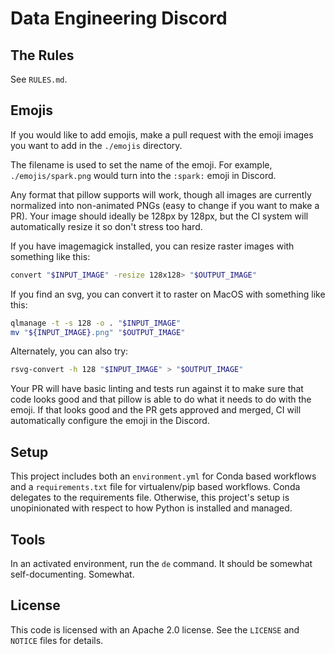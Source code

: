 # Data Engineering Discord

## The Rules

See `RULES.md`.

## Emojis

If you would like to add emojis, make a pull request with the emoji images you
want to add in the `./emojis` directory.

The filename is used to set the name of the emoji. For example,
`./emojis/spark.png` would turn into the `:spark:` emoji in Discord.

Any format that pillow supports will work, though all images are currently
normalized into non-animated PNGs (easy to change if you want to make a PR).
Your image should ideally be 128px by 128px, but the CI system will
automatically resize it so don't stress too hard.

If you have imagemagick installed, you can resize raster images with something
like this:

``` bash
convert "$INPUT_IMAGE" -resize 128x128> "$OUTPUT_IMAGE"
```

If you find an svg, you can convert it to raster on MacOS with something like
this:

``` bash
qlmanage -t -s 128 -o . "$INPUT_IMAGE"
mv "${INPUT_IMAGE}.png" "$OUTPUT_IMAGE"
```

Alternately, you can also try:

``` bash
rsvg-convert -h 128 "$INPUT_IMAGE" > "$OUTPUT_IMAGE"
```

Your PR will have basic linting and tests run against it to make sure that code
looks good and that pillow is able to do what it needs to do with the emoji. If
that looks good and the PR gets approved and merged, CI will automatically
configure the emoji in the Discord.

## Setup

This project includes both an `environment.yml` for Conda based workflows and a
`requirements.txt` file for virtualenv/pip based workflows. Conda delegates to
the requirements file. Otherwise, this project's setup is unopinionated with
respect to how Python is installed and managed.

## Tools

In an activated environment, run the `de` command. It should be somewhat
self-documenting. Somewhat.

## License

This code is licensed with an Apache 2.0 license. See the `LICENSE` and `NOTICE`
files for details.
